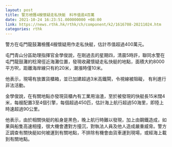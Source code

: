```yaml
---
layout: post
title: 警方檢獲4艘懷疑走私快艇　料巿值逾4百萬
date: 2021-10-24 16:23:51.000000000 +08:00
link: https://news.rthk.hk/rthk/ch/component/k2/1616708-20211024.htm
categories: rthk
---
```


警方在屯門龍鼓灘檢獲4艘懷疑用作走私快艇，估計巿值超過400萬元。

屯門青山分區助理指揮官金學俊說，在剛過去的星期四，清晨5時許，聯同水警在屯門龍鼓灘的稔灣徑近海灘位置，發現收藏懷疑走私快艇的地點，面積大約8000平方呎，距離海岸線只有約20米，潮漲時僅10米。

他表示，現場有放置貨櫃箱，並已加建超過3米高鐵閘，令視線被阻礙， 有利進行非法活動。

金學俊說，在有關地點亦發現貨櫃內有工業用油渣，至於被發現的快艇長15米闊4米，每艘配置3至4個引擎，每個超過450匹，估計海上航行超過50海里，即陸上時速超過90公里。

他表示，由於相關快艇的船身是黑色，晚上航行時難以發現，加上由鋼鐵造成，如果與船隻高速相撞，很大機會遭對方撞沉，對執法人員及他人造成嚴重威脅。警方正調查有關快艇如何被運到有關地點，不排除有機會由貨車運到現場，或經海上載到有關地點。

